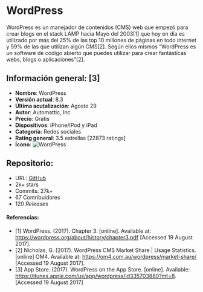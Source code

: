 # WordPress

WordPress es un manejador de contenidos (CMS) web que empezó para crear blogs
en el stack LAMP hacia Mayo del 2003[1] que hoy en día es utilizado por más del
25% de las top 10 millones de páginas en todo internet y 59% de las que
utilizan algún CMS[2]. Según ellos mismos “WordPress es un software de código
abierto que puedes utilizar para crear fantásticas webs, blogs o
aplicaciones”[2].

## Información general: [3]
- **Nombre**: WordPress
- **Versión actual**: 8.3
- **Última acutalización**: Agosto 29
- **Autor**: Automattic, Inc
- **Precio**: Gratis
- **Dispositivos**: iPhone/iPod y iPad
- **Categoría**: Redes sociales
- **Rating general**: 3.5 estrellas [22873 ratings]
- **Ícono**: ![WordPress](http://is1.mzstatic.com/image/thumb/Purple128/v4/ce/48/ef/ce48efdf-7723-80f9-c361-cd9556bddf83/source/175x175bb.jpg)

## Repositorio:
- URL: [GitHub](https://github.com/wordpress-mobile/WordPress-iOS)
- 2k+ stars
- Commits: 27k+
- 67 Contribuidores
- 120 *Releases*

#### Referencias:
- [1] WordPress. (2017). Chapter 3. [online]. Available at:
https://wordpress.org/about/history/chapter3.pdf [Accessed 19 August 2017].
- [2] Nicholas, G. (2017). WordPress CMS Market Share | Usage Statistics.
[online] OM4. Available at: https://om4.com.au/wordpress/market-share/ [Accessed 19 August 2017].
- [3] App Store. (2017). WordPress on the App Store. [online]. Available: https://itunes.apple.com/us/app/wordpress/id335703880?mt=8. [Accessed 19 August 2017]
